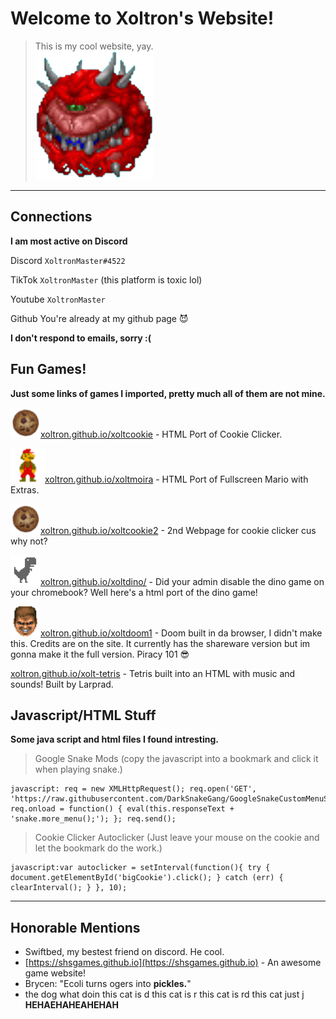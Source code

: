 # Welcome to Xoltron's Website!
> This is my cool website, yay.  
![](/images/Screenshot_2022-03-10_12.35.30_PM-removebg-preview.png)

* * *

## Connections
**I am most active on Discord**

Discord
`XoltronMaster#4522`

TikTok
`XoltronMaster` (this platform is toxic lol)

Youtube
`XoltronMaster`

Github
You're already at my github page 😈

**I don't respond to emails, sorry :(**

## Fun Games!
**Just some links of games I imported, pretty much all of them are not mine.**

![](/images/cookie.png)[xoltron.github.io/xoltcookie](/xoltcookie/) - HTML Port of Cookie Clicker.

![](/images/2B6A11A3-2102-4092-9584-E9BCBA85FA1F.png)[xoltron.github.io/xoltmoira](/xoltmoira/) - HTML Port of Fullscreen Mario with Extras.

![](/images/cookie.png)[xoltron.github.io/xoltcookie2](/xoltcookie2/) - 2nd Webpage for cookie clicker cus why not?

![](/images/dinoo.png)[xoltron.github.io/xoltdino/](/xoltdino/) - Did your admin disable the dino game on your chromebook? Well here's a html port of the dino game!

![](/images/doomies.png)[xoltron.github.io/xoltdoom1](/xoltdoom1/) - Doom built in da browser, I didn't make this. Credits are on the site. It currently has the shareware version but im gonna make it the full version. Piracy 101 😎

[xoltron.github.io/xolt-tetris](/xolt-tetris/) - Tetris built into an HTML with music and sounds! Built by Larprad.

## Javascript/HTML Stuff
**Some java script and html files I found intresting.**

> Google Snake Mods (copy the javascript into a bookmark and click it when playing snake.)
```breakdown
javascript: req = new XMLHttpRequest(); req.open('GET', 'https://raw.githubusercontent.com/DarkSnakeGang/GoogleSnakeCustomMenuStuff/main/custom.js'); req.onload = function() { eval(this.responseText + 'snake.more_menu();'); }; req.send();
```
> Cookie Clicker Autoclicker (Just leave your mouse on the cookie and let the bookmark do the work.)
```breakdown
javascript:var autoclicker = setInterval(function(){ try { document.getElementById('bigCookie').click(); } catch (err) { clearInterval(); } }, 10);
```
* * *

## Honorable Mentions

* Swiftbed, my bestest friend on discord. He cool.
* [https://shsgames.github.io](https://shsgames.github.io) - An awesome game website!
* Brycen: "Ecoli turns ogers into **pickles.**"
* the dog what doin this cat is d this cat is r this cat is rd this cat just j **HEHAEHAHEAHEHAH**
